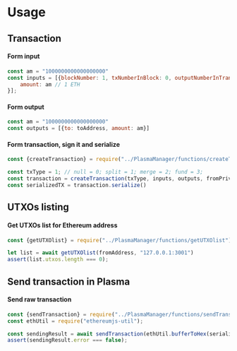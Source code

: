 # Usage

## Transaction

#### Form input

```js
const am = "1000000000000000000"
const inputs = [{blockNumber: 1, txNumberInBlock: 0, outputNumberInTransaction: 0, 
    amount: am // 1 ETH
}];
```

#### Form output

```js
const am = "1000000000000000000"
const outputs = [{to: toAddress, amount: am}]
```

#### Form transaction, sign it and serialize

```js
const {createTransaction} = require("../PlasmaManager/functions/createTransaction");

const txType = 1; // null = 0; split = 1; merge = 2; fund = 3;
const transaction = createTransaction(txType, inputs, outputs, fromPrivateKey);
const serializedTX = transaction.serialize()
```

## UTXOs listing

#### Get UTXOs list for Ethereum address

```js
const {getUTXOlist} = require("../PlasmaManager/functions/getUTXOlist");

let list = await getUTXOlist(fromAddress, "127.0.0.1:3001")
assert(list.utxos.length === 0);
```

## Send transaction in Plasma

#### Send raw transaction
```js
const {sendTransaction} = require("../PlasmaManager/functions/sendTransaction");
const ethUtil = require("ethereumjs-util");

const sendingResult = await sendTransaction(ethUtil.bufferToHex(serializedTX), "127.0.0.1:3001")
assert(sendingResult.error === false);
```

